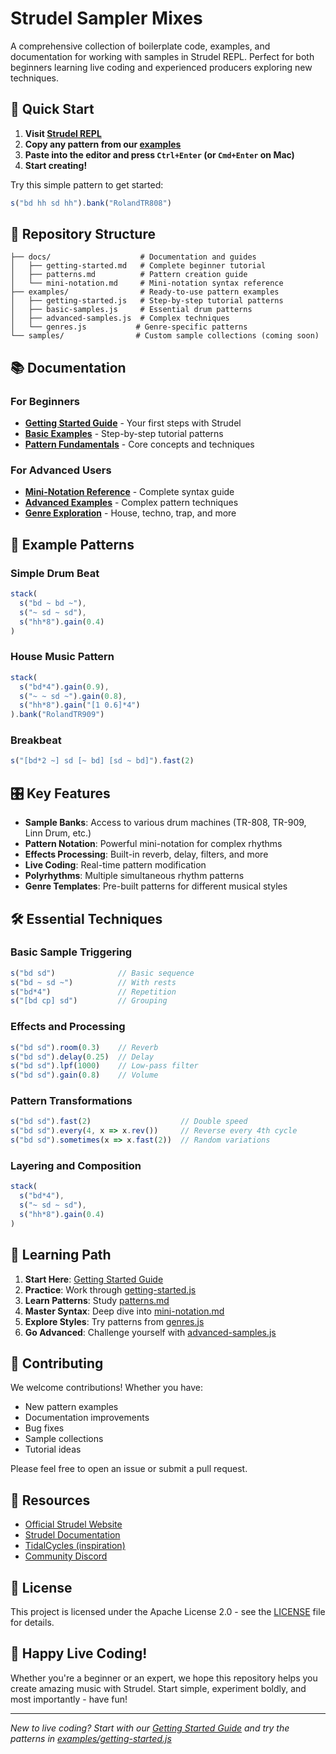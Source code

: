 # Strudel Sampler Mixes

A comprehensive collection of boilerplate code, examples, and documentation for working with samples in Strudel REPL. Perfect for both beginners learning live coding and experienced producers exploring new techniques.

## 🚀 Quick Start

1. **Visit [Strudel REPL](https://strudel.cc)**
2. **Copy any pattern from our [examples](examples/)**
3. **Paste into the editor and press `Ctrl+Enter` (or `Cmd+Enter` on Mac)**
4. **Start creating!**

Try this simple pattern to get started:
```javascript
s("bd hh sd hh").bank("RolandTR808")
```

## 📁 Repository Structure

```
├── docs/                    # Documentation and guides
│   ├── getting-started.md   # Complete beginner tutorial
│   ├── patterns.md          # Pattern creation guide
│   └── mini-notation.md     # Mini-notation syntax reference
├── examples/                # Ready-to-use pattern examples
│   ├── getting-started.js   # Step-by-step tutorial patterns
│   ├── basic-samples.js     # Essential drum patterns
│   ├── advanced-samples.js  # Complex techniques
│   └── genres.js           # Genre-specific patterns
└── samples/                # Custom sample collections (coming soon)
```

## 📚 Documentation

### For Beginners
- **[Getting Started Guide](docs/getting-started.md)** - Your first steps with Strudel
- **[Basic Examples](examples/getting-started.js)** - Step-by-step tutorial patterns
- **[Pattern Fundamentals](docs/patterns.md)** - Core concepts and techniques

### For Advanced Users
- **[Mini-Notation Reference](docs/mini-notation.md)** - Complete syntax guide
- **[Advanced Examples](examples/advanced-samples.js)** - Complex pattern techniques
- **[Genre Exploration](examples/genres.js)** - House, techno, trap, and more

## 🎵 Example Patterns

### Simple Drum Beat
```javascript
stack(
  s("bd ~ bd ~"),
  s("~ sd ~ sd"),
  s("hh*8").gain(0.4)
)
```

### House Music Pattern
```javascript
stack(
  s("bd*4").gain(0.9),
  s("~ ~ sd ~").gain(0.8),
  s("hh*8").gain("[1 0.6]*4")
).bank("RolandTR909")
```

### Breakbeat
```javascript
s("[bd*2 ~] sd [~ bd] [sd ~ bd]").fast(2)
```

## 🎛️ Key Features

- **Sample Banks**: Access to various drum machines (TR-808, TR-909, Linn Drum, etc.)
- **Pattern Notation**: Powerful mini-notation for complex rhythms
- **Effects Processing**: Built-in reverb, delay, filters, and more
- **Live Coding**: Real-time pattern modification
- **Polyrhythms**: Multiple simultaneous rhythm patterns
- **Genre Templates**: Pre-built patterns for different musical styles

## 🛠️ Essential Techniques

### Basic Sample Triggering
```javascript
s("bd sd")              // Basic sequence
s("bd ~ sd ~")          // With rests
s("bd*4")               // Repetition
s("[bd cp] sd")         // Grouping
```

### Effects and Processing
```javascript
s("bd sd").room(0.3)    // Reverb
s("bd sd").delay(0.25)  // Delay
s("bd sd").lpf(1000)    // Low-pass filter
s("bd sd").gain(0.8)    // Volume
```

### Pattern Transformations
```javascript
s("bd sd").fast(2)                    // Double speed
s("bd sd").every(4, x => x.rev())     // Reverse every 4th cycle
s("bd sd").sometimes(x => x.fast(2))  // Random variations
```

### Layering and Composition
```javascript
stack(
  s("bd*4"),
  s("~ sd ~ sd"),
  s("hh*8").gain(0.4)
)
```

## 🎯 Learning Path

1. **Start Here**: [Getting Started Guide](docs/getting-started.md)
2. **Practice**: Work through [getting-started.js](examples/getting-started.js)
3. **Learn Patterns**: Study [patterns.md](docs/patterns.md)
4. **Master Syntax**: Deep dive into [mini-notation.md](docs/mini-notation.md)
5. **Explore Styles**: Try patterns from [genres.js](examples/genres.js)
6. **Go Advanced**: Challenge yourself with [advanced-samples.js](examples/advanced-samples.js)

## 🤝 Contributing

We welcome contributions! Whether you have:
- New pattern examples
- Documentation improvements
- Bug fixes
- Sample collections
- Tutorial ideas

Please feel free to open an issue or submit a pull request.

## 📖 Resources

- [Official Strudel Website](https://strudel.cc)
- [Strudel Documentation](https://strudel.cc/learn/)
- [TidalCycles (inspiration)](https://tidalcycles.org/)
- [Community Discord](https://discord.gg/strudel)

## 📄 License

This project is licensed under the Apache License 2.0 - see the [LICENSE](LICENSE) file for details.

## 🎵 Happy Live Coding!

Whether you're a beginner or an expert, we hope this repository helps you create amazing music with Strudel. Start simple, experiment boldly, and most importantly - have fun!

---

*New to live coding? Start with our [Getting Started Guide](docs/getting-started.md) and try the patterns in [examples/getting-started.js](examples/getting-started.js)*
